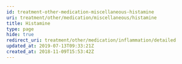 ```yaml
---
id: treatment-other-medication-miscellaneous-histamine
uri: treatment/other/medication/miscellaneous/histamine
title: Histamine
type: page
hide: true
redirect_uri: treatment/other/medication/inflammation/detailed
updated_at: 2019-07-13T09:33:21Z
created_at: 2018-11-09T15:53:42Z
---
```


